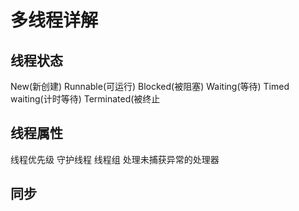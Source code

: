 # 多线程详解

## 线程状态
New(新创建)
Runnable(可运行)
Blocked(被阻塞)
Waiting(等待)
Timed waiting(计时等待)
Terminated(被终止

## 线程属性
线程优先级
守护线程
线程组
处理未捕获异常的处理器

## 同步
